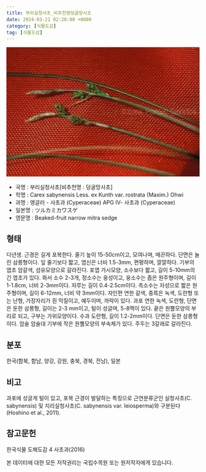 ```yaml
---
title: 부리실청사초_비추천명덩굴망사초
date: 2024-03-21 02:28:08 +0800
category: [식물도감]
tag: [식물도감]
---
```




![부리실청사초[비추천명 : 덩굴망사초]](/assets/img/fileUpload/plants/basic/Cyperaceae/Carex/4767/1_th2.JPG)
- 국명 : 부리실청사초[비추천명 : 덩굴망사초]
- 학명 : Carex sabynensis Less. ex Kunth var. rostrata (Maxim.) Ohwi
- 과명 : 앵글러 - 사초과 (Cyperaceae) APG Ⅳ- 사초과 (Cyperaceae)
- 일본명 : ツルカミカワスゲ
- 영문명 : Beaked-fruit narrow mitra sedge


## 형태
다년생. 근경은 길게 포복한다. 줄기 높이 15-50cm이고, 모여나며, 매끈하다. 단면은 눌린 삼릉형이다. 잎 줄기보다 짧고, 엽신은 너비 1.5-3mm, 편평하며, 깔깔하다. 기부의 엽초 암갈색, 섬유모양으로 갈라진다. 포엽 가시모양, 소수보다 짧고, 길이 5-10mm의 긴 엽초가 있다. 화서 소수 2-3개, 정소수는 웅성이고, 웅소수는 좁은 원주형이며, 길이 1-1.8cm, 너비 2-3mm이다. 자루는 길이 0.4-2.5cm이다. 측소수는 자성으로 짧은 원주형이며, 길이 6-12mm, 너비 약 3mm이다. 자인편 연한 갈색, 중륵은 녹색, 도란형 또는 난형, 가장자리가 흰 막질이고, 예두이며, 까락이 있다. 과포 연한 녹색, 도란형, 단면은 둔한 삼릉형, 길이는 2-3 mm이고, 털이 성글며, 5-8맥이 있다. 끝은 원뿔모양의 부리로 되고, 구부는 가위모양이다. 수과 도란형, 길이 1.2-2mm이다. 단면은 둔한 삼릉형이다. 암술 암술대 기부에 작은 원뿔모양의 부속체가 있다. 주두는 3갈래로 갈라진다.
## 분포
한국(함북, 함남, 양강, 강원, 충북, 경북, 전남), 일본
## 비고
과포에 성글게 털이 있고, 포복 근경이 발달하는 특징으로 근연분류군인 실청사초(C. sabynensis) 및 지리실청사초(C. sabynensis var. leiosperma)와 구분된다(Hoshino et al., 2011).
## 참고문헌
한국식물 도해도감 4 사초과(2016)






본 데이터에 대한 모든 저작권리는 국립수목원 또는 원저작자에게 있습니다.
